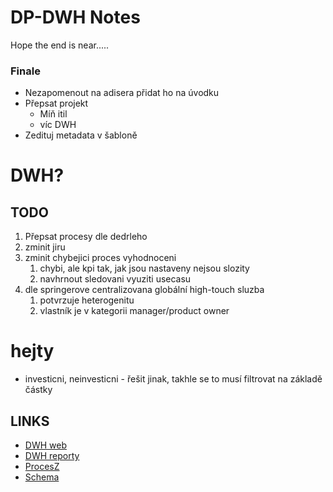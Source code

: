 # DP-DWH Notes
Hope the end is near.....
### Finale
- Nezapomenout na adisera přidat ho na úvodku
- Přepsat projekt
  - Míň itil
  - víc DWH
- Zedituj metadata v šabloně

# DWH?
   ## TODO
   1. Přepsat procesy dle dedrleho
   1. zminit jiru
   1. zminit chybejici proces vyhodnoceni
      1. chybi, ale kpi tak, jak jsou nastaveny nejsou slozity
      1. navhrnout sledovani vyuziti usecasu
   1. dle springerove centralizovana globální high-touch sluzba
      1. potvrzuje heterogenitu
      1. vlastník je v kategorii manager/product owner

# hejty
- investicni, neinvesticni - řešit jinak, takhle se to musí filtrovat na základě částky


## LINKS
- [DWH web](https://it.muni.cz/sluzby/datovy-sklad-na-mu)
- [DWH reporty](https://it.muni.cz/sluzby/datovy-sklad-na-mu/reportovaci-portal-mu)
- [ProcesZ](https://ucnmuni-my.sharepoint.com/:w:/g/personal/215559_muni_cz/EXu35BtgFOFLlQ5oFOOJZBcBbbXDs9CjSEvT64PxbS90CA?email=527565%40muni.cz&e=4%3AxU94gu&fromShare=true&at=9)
- [Schema](Schema.md)
